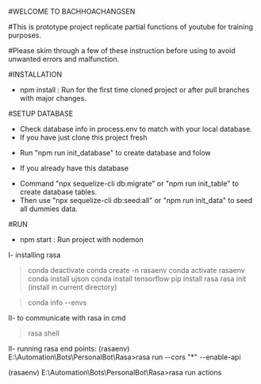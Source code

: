 #WELCOME TO BACHHOACHANGSEN

#This is prototype project replicate partial functions of youtube for training purposes.

#Please skim through a few of these instruction before using to avoid unwanted errors and malfunction.

#INSTALLATION
- npm install : Run for the first time cloned project or after pull branches with major changes.

#SETUP DATABASE
- Check database info in process.env to match with your local database.
- If you have just clone this project fresh
+ Run "npm run init_database" to create database and folow
- If you already have this database
+ Command "npx sequelize-cli db:migrate" or "npm run init_table" to create database tables.
+ Then use "npx sequelize-cli db:seed:all" or "npm run init_data" to seed all dummies data.

#RUN
- npm start : Run project with nodemon


I- installing rasa
>conda deactivate
>conda create -n rasaenv
>conda activate rasaenv
>conda install ujson
>conda install tensorflow
>pip install rasa
>rasa init
(install in current directory)

>conda info --envs

II- to communicate with rasa in cmd
>rasa shell

II- running rasa end points:
(rasaenv) E:\Automation\Bots\PersonalBot\Rasa>rasa run --cors "*" --enable-api

(rasaenv) E:\Automation\Bots\PersonalBot\Rasa>rasa run actions
